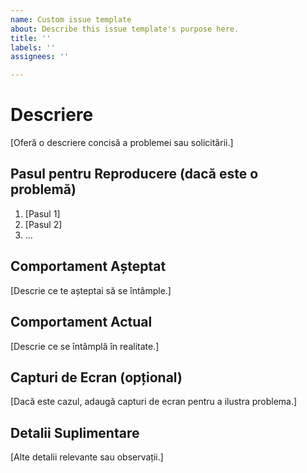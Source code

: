```yaml
---
name: Custom issue template
about: Describe this issue template's purpose here.
title: ''
labels: ''
assignees: ''

---
```


# Descriere

[Oferă o descriere concisă a problemei sau solicitării.]

## Pasul pentru Reproducere (dacă este o problemă)

1. [Pasul 1]
2. [Pasul 2]
3. ...

## Comportament Așteptat

[Descrie ce te așteptai să se întâmple.]

## Comportament Actual

[Descrie ce se întâmplă în realitate.]

## Capturi de Ecran (opțional)

[Dacă este cazul, adaugă capturi de ecran pentru a ilustra problema.]

## Detalii Suplimentare

[Alte detalii relevante sau observații.]
